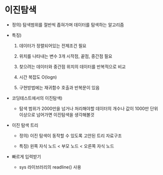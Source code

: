 # 이진탐색



+ 정의) 탐색범위를 절반씩 좁혀가며 데이터를 탐색하는 알고리즘

+ 특징)

  1. 데이터가 정렬되어있는 전제조건 필요
  
  2. 위치를 나타내는 변수 3개 시작점, 끝점, 중간점 필요
  
  3. 찾으려는 데이터와 중간점 위치의 데이터를 반복적으로 비교
  
  4. 시간 복잡도 O(logn)
  
  5. 구현방법에는 재귀함수 호출과 반복문이 있음
  
  
  
+ 코딩테스트에서의 이진탐색)

  + 탐색 범위가 2000만을 넘거나 처리해야할 데이터의 개수나 값이 1000만 단위 이상으로 넘어가면
    이진탐색을 생각해볼것
    
    
+ 이진 탐색 트리

  + 정의) 이진 탐색이 동작할 수 있도록 고안된 트리 자료구조
  
  + 특징) 왼쪽 자식 노드 < 부모 노드 < 오른쪽 자식 노드
  
  
+ 빠르게 입력받기

  + sys 라이브러리의 readline() 사용
  
  
  

